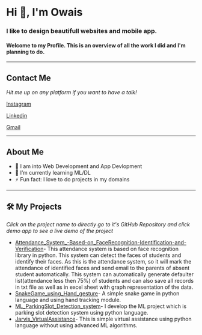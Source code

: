 <html>
<head>
<!-- <title>Raza Owais</title>
<script src="https://kit.fontawesome.com/5ddfbbb54d.js" crossorigin="anonymous"></script> -->
 </head>
   <body>
<h1>Hi 👋, I'm Owais</h1>

<h3>I like to design beautifull websites and mobile app.</h3>


<h4>Welcome to my Profile. This is an overview of all the work I did and I'm planning to do.</h4>
<hr>
<h2>Contact Me</h2>
<em>Hit me up on any platform if you want to have a talk!</em>
 
 <a href="https://www.instagram.com/raza_owais04/" target="_blank">Instagram</a>

<a href="https://www.linkedin.com/in/owais-raza-91562b240/" target="_blank">Linkedin</a>       

<a href="https://mail.google.com/mail/u/0/#inbox" target="_blank">Gmail</a>
<hr>
<h2>About Me</h2>
<ul>
   <li>🔭 I am into Web Development and App Devlopment</li>
<li>🌱 I’m currently learning ML/DL</li>
<li>⚡ Fun fact: I love to do projects in my domains</li>
</ul>
<hr>
<h2>🛠 My Projects</h2>
<em>Click on the project name to directly go to it's GitHub Repository and click demo app to see a live demo of the project</em>

      
      
  <ul>
     <li><a href="https://github.com/OwaisRaza04/Attendance_System_-Based-on_FaceRecognition-Identification-and-Verification ">Attendance_System_-Based-on_FaceRecognition-Identification-and-Verification</a>- This attendance system is based on face recognition library in python. This system can detect the faces of students and identify their faces. As this is the attendance system, so it will mark the attendance of identified faces and send email to the parents of absent student automatically. This system can automatically generate defaulter list(attendance less then 75%) of students and can also save all records in txt file as well as in excel sheet with graph representation of the data.</li>
      <li><a href="https://github.com/OwaisRaza04/SnakeGame_using_Hand_gesture ">SnakeGame_using_Hand_gesture</a>- A simple snake game in python language and using hand tracking module.</li>
      <li><a href="https://github.com/OwaisRaza04/ML_ParkingSlot_Detection_system">ML_ParkingSlot_Detection_system</a>- I develop the ML project which is parking slot detection system using python language.</li>
      <li><a href="https://github.com/OwaisRaza04/Jarvis_VirtualAssistance">Jarvis_VirtualAssistance</a>- This is simple virtual assistance using python language without using advanced ML algorithms.</li>
     
   </ul>
   </body>
   </html>
